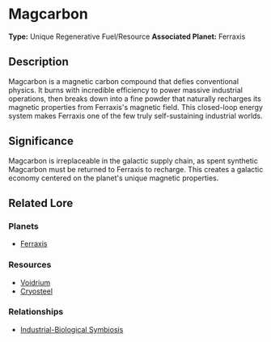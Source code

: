 # Magcarbon

**Type:** Unique Regenerative Fuel/Resource
**Associated Planet:** Ferraxis

## Description
Magcarbon is a magnetic carbon compound that defies conventional physics. It burns with incredible efficiency to power massive industrial operations, then breaks down into a fine powder that naturally recharges its magnetic properties from Ferraxis's magnetic field. This closed-loop energy system makes Ferraxis one of the few truly self-sustaining industrial worlds.

## Significance
Magcarbon is irreplaceable in the galactic supply chain, as spent synthetic Magcarbon must be returned to Ferraxis to recharge. This creates a galactic economy centered on the planet's unique magnetic properties.

## Related Lore

### Planets
*   [Ferraxis](/planets/ferraxis)

### Resources
*   [Voidrium](/resources/voidrium)
*   [Cryosteel](/resources/cryosteel)

### Relationships
*   [Industrial-Biological Symbiosis](/relationships/ferraxis_industrial_biological_symbiosis) 